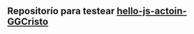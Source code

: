 Repositorío para testear [hello-js-actoin-GGCristo](https://github.com/ULL-ESIT-PL-2021/hello-js-action-GGCristo)
--------